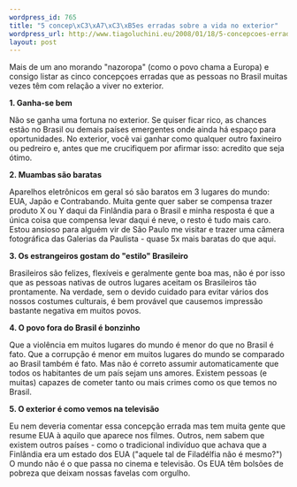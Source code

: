 ```yaml
--- 
wordpress_id: 765
title: "5 concep\xC3\xA7\xC3\xB5es erradas sobre a vida no exterior"
wordpress_url: http://www.tiagoluchini.eu/2008/01/18/5-concepcoes-erradas-sobre-a-vida-no-exterior/
layout: post
---
```

Mais de um ano morando "nazoropa" (como o povo chama a Europa) e consigo listar as cinco concepçoes erradas que as pessoas no Brasil muitas vezes têm com relação a viver no exterior.

<strong>1. Ganha-se bem</strong>

Não se ganha uma fortuna no exterior. Se quiser ficar rico, as chances estão no Brasil ou demais países emergentes onde ainda há espaço para oportunidades. No exterior, você vai ganhar como qualquer outro faxineiro ou pedreiro e, antes que me crucifiquem por afirmar isso: acredito que seja ótimo.

<strong>2. Muambas são baratas</strong>

Aparelhos eletrônicos em geral só são baratos em 3 lugares do mundo: EUA, Japão e Contrabando. Muita gente quer saber se compensa trazer produto X ou Y daqui da Finlândia para o Brasil e minha resposta é que a única coisa que compensa levar daqui é neve, o resto é tudo mais caro. Estou ansioso para alguém vir de São Paulo me visitar e trazer uma câmera fotográfica das Galerias da Paulista - quase 5x mais baratas do que aqui.

<strong>3. Os estrangeiros gostam do "estilo" Brasileiro</strong>

Brasileiros são felizes, flexíveis e geralmente gente boa mas, não é por isso que as pessoas nativas de outros lugares aceitam os Brasileiros tão prontamente. Na verdade, sem o devido cuidado para evitar vários dos nossos costumes culturais, é bem provável que causemos impressão bastante negativa em muitos povos.

<strong>4. O povo fora do Brasil é bonzinho</strong>

Que a violência em muitos lugares do mundo é menor do que no Brasil é fato. Que a corrupção é menor em muitos lugares do mundo se comparado ao Brasil também é fato. Mas não é correto assumir automaticamente que todos os habitantes de um país sejam uns amores. Existem pessoas (e muitas) capazes de cometer tanto ou mais crimes como os que temos no Brasil.

<strong>5. O exterior é como vemos na televisão</strong>

Eu nem deveria comentar essa concepção errada mas tem muita gente que resume EUA à aquilo que aparece nos filmes. Outros, nem sabem que existem outros países - como o tradicional indivíduo que achava que a Finlândia era um estado dos EUA ("aquele tal de Filadélfia não é mesmo?") O mundo não é o que passa no cinema e televisão. Os EUA têm bolsões de pobreza que deixam nossas favelas com orgulho.
